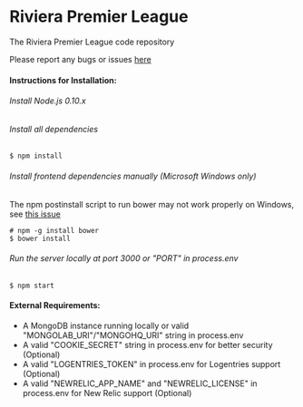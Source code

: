 Riviera Premier League
=======================

The Riviera Premier League code repository

Please report any bugs or issues [here](https://github.com/IEEECS-VIT/RPL/issues) 

#### Instructions for Installation:
###### Install Node.js 0.10.x
###### Install all dependencies

    $ npm install
    
###### Install frontend dependencies manually (Microsoft Windows only)
The npm postinstall script to run bower may not work properly on Windows, see [this issue](https://github.com/IEEECS-VIT/RPL/issues/13)

    # npm -g install bower
    $ bower install
    
###### Run the server locally at port 3000 or "PORT" in process.env

    $ npm start
    
#### External Requirements:
* A MongoDB instance running locally or valid "MONGOLAB_URI"/"MONGOHQ_URI" string in process.env 
* A valid "COOKIE_SECRET" string in process.env for better security (Optional)
* A valid "LOGENTRIES_TOKEN" in process.env for Logentries support (Optional)
* A valid "NEWRELIC_APP_NAME" and "NEWRELIC_LICENSE" in process.env for New Relic support (Optional)
